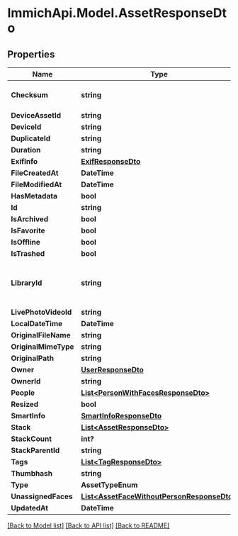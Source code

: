 # ImmichApi.Model.AssetResponseDto

## Properties

Name | Type | Description | Notes
------------ | ------------- | ------------- | -------------
**Checksum** | **string** | base64 encoded sha1 hash | 
**DeviceAssetId** | **string** |  | 
**DeviceId** | **string** |  | 
**DuplicateId** | **string** |  | [optional] 
**Duration** | **string** |  | 
**ExifInfo** | [**ExifResponseDto**](ExifResponseDto.md) |  | [optional] 
**FileCreatedAt** | **DateTime** |  | 
**FileModifiedAt** | **DateTime** |  | 
**HasMetadata** | **bool** |  | 
**Id** | **string** |  | 
**IsArchived** | **bool** |  | 
**IsFavorite** | **bool** |  | 
**IsOffline** | **bool** |  | 
**IsTrashed** | **bool** |  | 
**LibraryId** | **string** | This property was deprecated in v1.106.0 | [optional] 
**LivePhotoVideoId** | **string** |  | [optional] 
**LocalDateTime** | **DateTime** |  | 
**OriginalFileName** | **string** |  | 
**OriginalMimeType** | **string** |  | [optional] 
**OriginalPath** | **string** |  | 
**Owner** | [**UserResponseDto**](UserResponseDto.md) |  | [optional] 
**OwnerId** | **string** |  | 
**People** | [**List&lt;PersonWithFacesResponseDto&gt;**](PersonWithFacesResponseDto.md) |  | [optional] 
**Resized** | **bool** |  | 
**SmartInfo** | [**SmartInfoResponseDto**](SmartInfoResponseDto.md) |  | [optional] 
**Stack** | [**List&lt;AssetResponseDto&gt;**](AssetResponseDto.md) |  | [optional] 
**StackCount** | **int?** |  | 
**StackParentId** | **string** |  | [optional] 
**Tags** | [**List&lt;TagResponseDto&gt;**](TagResponseDto.md) |  | [optional] 
**Thumbhash** | **string** |  | 
**Type** | **AssetTypeEnum** |  | 
**UnassignedFaces** | [**List&lt;AssetFaceWithoutPersonResponseDto&gt;**](AssetFaceWithoutPersonResponseDto.md) |  | [optional] 
**UpdatedAt** | **DateTime** |  | 

[[Back to Model list]](../README.md#documentation-for-models) [[Back to API list]](../README.md#documentation-for-api-endpoints) [[Back to README]](../README.md)

